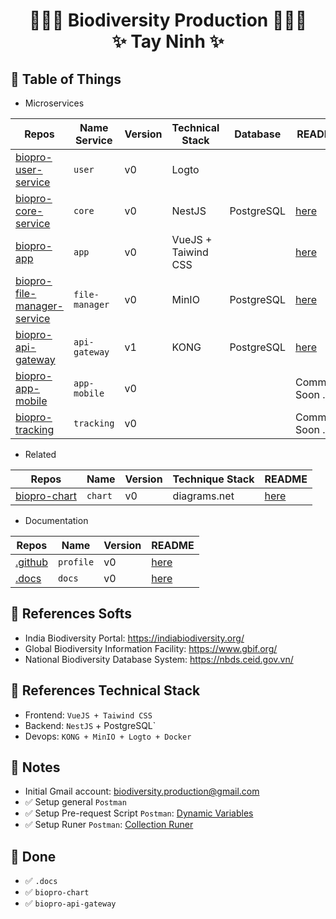 # <p align="center">:tada::tada::tada: Biodiversity Production :tada::tada::tada: <br> ✨ Tay Ninh ✨ </p>

## :newspaper: Table of Things

+ Microservices

Repos | Name Service | Version | Technical Stack | Database | README
-----|-----|-----|-----|-----|----- 
[biopro-user-service](https://github.com/biodiversity-production/biopro-user-service) | `user` | v0 | Logto | | 
[biopro-core-service](https://github.com/biodiversity-production/biopro-core-service) | `core` | v0 | NestJS | PostgreSQL | [here](https://github.com/biodiversity-production/biopro-core-service/blob/main/README.md)
[biopro-app](https://github.com/biodiversity-production/biopro-app) | `app` | v0 | VueJS + Taiwind CSS | | [here](https://github.com/biodiversity-production/biopro-app/blob/main/README.md)
[biopro-file-manager-service](https://github.com/biodiversity-production/biopro-file-manager-service)  | `file-manager` | v0 | MinIO | PostgreSQL | [here](https://github.com/biodiversity-production/biopro-file-manager-service/blob/main/README.md)
[biopro-api-gateway](https://github.com/biodiversity-production/biopro-api-gateway) | `api-gateway` | v1 | KONG | PostgreSQL | [here](https://github.com/biodiversity-production/biopro-api-gateway/blob/main/README.md)
[biopro-app-mobile]() | `app-mobile` | v0 | | | Comming Soon ...
[biopro-tracking]() | `tracking` | v0 | | | Comming Soon ...

+ Related

Repos | Name | Version | Technique Stack | README
-----|-----|-----|-----|-----
[biopro-chart](https://github.com/biodiversity-production/biopro-chart) | `chart` | v0 | diagrams.net | [here](https://github.com/biodiversity-production/biopro-chart/blob/main/README.md)

+ Documentation

Repos | Name | Version | README
-----|-----|-----|-----
[.github](https://github.com/biodiversity-production/.github) | `profile` | v0 | [here](https://github.com/biodiversity-production/.github/blob/main/profile/README.md)
[.docs](https://github.com/biodiversity-production/.docs) | `docs` | v0 |  [here](https://github.com/biodiversity-production/.docs/blob/main/README.md) 

## :bookmark_tabs: References Softs

+ India Biodiversity Portal: https://indiabiodiversity.org/
+ Global Biodiversity Information Facility: https://www.gbif.org/
+ National Biodiversity Database System: https://nbds.ceid.gov.vn/

## :bookmark_tabs: References Technical Stack

+ Frontend: `VueJS + Taiwind CSS`
+ Backend: `NestJS` + PostgreSQL`
+ Devops: `KONG + MinIO + Logto + Docker`

## :memo: Notes

+ Initial Gmail account: biodiversity.production@gmail.com
+ ✅ Setup general `Postman`
+ ✅ Setup Pre-request Script `Postman`: [Dynamic Variables](https://learning.postman.com/docs/writing-scripts/script-references/variables-list/)
+ ✅ Setup Runer `Postman`: [Collection Runer](https://learning.postman.com/docs/running-collections/intro-to-collection-runs/)

## :rocket: Done
+ ✅ `.docs`
+ ✅ `biopro-chart`
+ ✅ `biopro-api-gateway`
